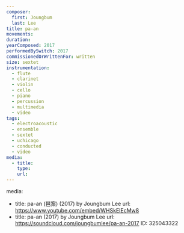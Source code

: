 ```yaml
---
composer:
  first: Joungbum
  last: Lee
title: pa-an
movements:
duration:
yearComposed: 2017
performedBySwitch: 2017
commissionedOrWrittenFor: written
size: sextet
instrumentation:
  - flute
  - clarinet
  - violin
  - cello
  - piano
  - percussion
  - multimedia
  - video
tags:
  - electroacoustic
  - ensemble
  - sextet
  - uchicago
  - conducted
  - video
media:
  - title:
    type:
    url:
---
```


media:
  - title: pa-an (琶案) (2017) by Joungbum Lee
    url: https://www.youtube.com/embed/WHSkElEcMw8
  - title: pa-an (2017) by Joungbum Lee
    url: https://soundcloud.com/joungbumlee/pa-an-2017
    ID: 325043322

  >
